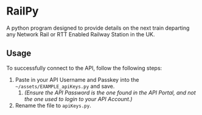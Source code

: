 # RailPy

A python program designed to provide details on the next train departing any Network Rail or RTT Enabled Railway Station in the UK.

## Usage

To successfully connect to the API, follow the following steps:

1. Paste in your API Username and Passkey into the `~/assets/EXAMPLE_apiKeys.py` and save.
    1. *(Ensure the API Password is the one found in the API Portal, and not the one used to login to your API Account.)*
2. Rename the file to `apiKeys.py`.
